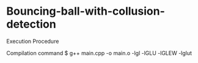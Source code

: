 # Bouncing-ball-with-collusion-detection

Execution Procedure

Compilation command $ g++ main.cpp -o main.o -lgl -lGLU -lGLEW -lglut
